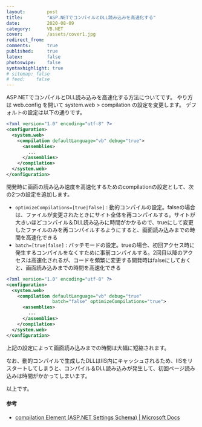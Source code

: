 ```yaml
---
layout:        post
title:         "ASP.NETでコンパイルとDLL読み込みを高速化する"
date:          2020-08-09
category:      VB.NET
cover:         /assets/cover1.jpg
redirect_from:
comments:      true
published:     true
latex:         false
photoswipe:    false
syntaxhighlight: true
# sitemap: false
# feed:    false
---
```


ASP.NETでコンパイルとDLL読み込みを高速化する方法についてです。
やり方は web.config を開いて system.web > compilation の設定を変更します。
デフォルトの設定は以下の通りです。

```xml
<?xml version="1.0" encoding="utf-8" ?>
<configuration>
  <system.web>
    <compilation defaultLanguage="vb" debug="true">
      <assemblies>
        ...
      </assemblies>
    </compilation>
  </system.web>
</configuration>
```

開発時に画面の読み込み速度を高速化するためのcompilationの設定として、次の2つの設定を追加します。

- `optimizeCompilations=[true|false]` : 動的コンパイルの設定。falseの場合は、ファイルが変更されたときにサイト全体を再コンパイルする。サイトが大きいほどコンパイル＆DLL読み込みに時間がかかるので、trueにして変更したファイルのみを再コンパイルするようにすると、画面読み込みまでの時間を高速化できる
- `batch=[true|false]` : バッチモードの設定。trueの場合、初回アクセス時に発生するコンパイルをなくすために事前コンパイルする。2回目以降のアクセスは高速化されるが、コードを頻繁に変更する開発時はfalseにしておくと、画面読み込みまでの時間を高速化できる


```xml
<?xml version="1.0" encoding="utf-8" ?>
<configuration>
  <system.web>
    <compilation defaultLanguage="vb" debug="true"
                 batch="false" optimizeCompilations="true">
      <assemblies>
        ...
      </assemblies>
    </compilation>
  </system.web>
</configuration>
```

上記の設定によって画面読み込みまでの時間は大幅に短縮されます。

なお、動的コンパイルで生成したDLLはIIS内にキャッシュされるため、IISをリスタートしてしまうと、コンパイル＆DLL読み込みが発生して、初回ページ読み込みは時間がかかってしまいます。

以上です。

#### 参考

- [compilation Element (ASP.NET Settings Schema) \| Microsoft Docs](https://docs.microsoft.com/en-us/previous-versions/dotnet/netframework-4.0/s10awwz0%28v=vs.100%29?redirectedfrom=MSDN)
